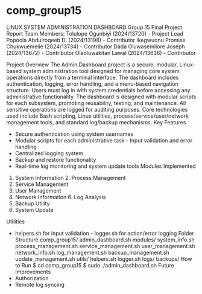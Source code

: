 # comp_group15
LINUX SYSTEM ADMINISTRATION DASHBOARD Group 15 Final Project Report 
Team Members: 
Tolulope Ogunbiyi (2024/13720) - Project Lead 
Popoola Abdulroqeeb D. (2024/13198) - Contributor 
Ikegwuonu Promise Chukwuemelie (2024/13734) - Contributor 
Dada Oluwasemilore Joseph (2024/13672) - Contributor 
Olaoluwakitan Lawal (2024/13636) - Contributor

Project Overview 
The Admin Dashboard project is a secure, modular, Linux-based system administration tool designed 
for managing core system operations directly from a terminal interface. The dashboard includes 
authentication, logging, error handling, and a menu-based navigation structure. Users must log in with 
system credentials before accessing any administrative functionality. 
The dashboard is designed with modular scripts for each subsystem, promoting reusability, testing, 
and maintenance. All sensitive operations are logged for auditing purposes. 
Core technologies used include Bash scripting, Linux utilities, process/service/user/network 
management tools, and standard log/backup mechanisms. 
Key Features 
- Secure authentication using system usernames 
- Modular scripts for each administrative task - Input validation and error handling 
- Centralized logging system 
- Backup and restore functionality 
- Real-time log monitoring and system update tools 
Modules Implemented 
1. System Information 2. Process Management 
3. Service Management 
4. User Management 
5. Network Information 6. Log Analysis 
7. Backup Utility 
8. System Update

Utilities 
- helpers.sh for input validation - logger.sh for action/error logging 
Folder Structure comp_group15/ 
    admin_dashboard.sh 
    modules/ 
        system_info.sh 
        process_management.sh         service_management.sh 
        user_management.sh 
        network_info.sh 
        log_management.sh         backup_management.sh 
        update_management.sh 
    utils/ 
        helpers.sh         logger.sh 
    logs/ 
    backups/ 
How to Run 
$ cd comp_group15 $ sudo ./admin_dashboard.sh 
Future Improvements 
- Authorization  
- Remote log syncing 
